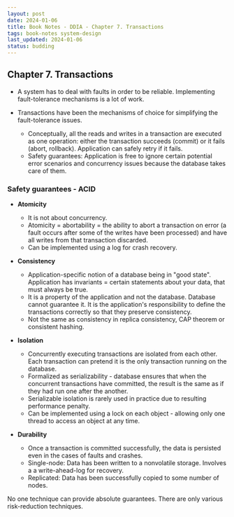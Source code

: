 ```yaml
---
layout: post
date: 2024-01-06
title: Book Notes - DDIA - Chapter 7. Transactions
tags: book-notes system-design
last_updated: 2024-01-06
status: budding
---
```


## Chapter 7. Transactions

* A system has to deal with faults in order to be reliable. Implementing fault-tolerance mechanisms is a lot of work.

* Transactions have been the mechanisms of choice for simplifying the fault-tolerance issues. 
  * Conceptually, all the reads and writes in a transaction are executed as one operation: either the transaction succeeds (commit) or it fails (abort, rollback). Application can safely retry if it fails.
  * Safety guarantees: Application is free to ignore certain potential error scenarios and concurrency issues because the database takes care of them.

### Safety guarantees - ACID

* **Atomicity**
  * It is not about concurrency. 
  * Atomicity = abortability = the ability to abort a transaction on error (a fault occurs after some of the writes have been processed) and have all writes from that transaction discarded.
  * Can be implemented using a log for crash recovery.

* **Consistency** 
  * Application-specific notion of a database being in "good state". Application has invariants = certain statements about your data, that must always be true.
  * It is a property of the application and not the database. Database cannot guarantee it. It is the application's responsibility to define the transactions correctly so that they preserve consistency.
  * Not the same as consistency in replica consistency, CAP theorem or consistent hashing.
  
* **Isolation**
  * Concurrently executing transactions are isolated from each other. Each transaction can pretend it is the only transaction running on the database.
  * Formalized as serializability - database ensures that when the concurrent transactions have committed, the result is the same as if they had run one after the another.
  * Serializable isolation is rarely used in practice due to resulting performance penalty.
  * Can be implemented using a lock on each object - allowing only one thread to access an object at any time.

* **Durability**
  * Once a transaction is committed successfully, the data is persisted even in the cases of faults and crashes.
  * Single-node: Data has been written to a nonvolatile storage. Involves a a write-ahead-log for recovery.
  * Replicated: Data has been successfully copied to some number of nodes.

No one technique can provide absolute guarantees. There are only various risk-reduction techniques.

